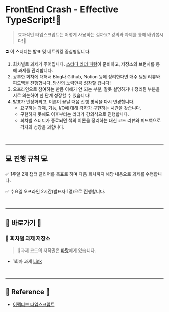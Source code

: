 # FrontEnd Crash - Effective TypeScript!:hammer:

> 효과적인 타입스크립트는 어떻게 사용하는 걸까요? 강의와 과제를 통해 배워봅시다!:mag_right:

⛔️ 이 스터디는 발표 및 네트워킹 중심형입니다.

1. 회차별로 과제가 주어집니다. [스터디 리더 파랑](https://github.com/InSeong-So)이 준비하고, 저장소의 브런치를 통해 과제를 관리합니다.
2. 공부한 회차에 대해서 Blog나 Github, Notion 등에 정리한다면 매주 팀원 리뷰와 피드백을 진행합니다. 당신의 노력만큼 성장할 겁니다!
3. 오프라인으로 참여하는 만큼 이해가 안 되는 부분, 잘못 설명하거나 정리된 부분을 서로 의논하여 한 단계 성장할 수 있습니다!
4. 발표가 안정화되고, 이론이 끝날 때쯤 진행 방식을 다시 변경합니다.
   - 요구하는 과제, 기능, I/O에 대해 각자가 구현하는 시간을 갖습니다.
   - 구현하지 못해도 이후부터는 리더가 강의식으로 진행합니다.
   - 회차별 스터디가 종료되면 책의 이론을 정리하는 대신 코드 리뷰와 피드백으로 각자의 성장을 꾀합니다.

<br>
<hr>

## 💻 진행 규칙 💻

✅ 1주일 2개 챕터 클리어를 목표로 하며 다음 회차까지 해당 내용으로 과제를 수행합니다.

✅ 수요일 오프라인 2시간(발표자 1명)으로 진행합니다.

<br>
<hr>

## 👀 바로가기 👀

### 🥰 회차별 과제 저장소

> 📌과제 코드의 저작권은 [파랑](https://github.com/InSeong-So)에게 있습니다.

- 1회차 과제 [Link](https://github.com/FECrash/Effective-TypeScript/tree/main/1week/assignment)

<br>
<hr>

## 🔗 Reference 🔗

- [이펙티브 타입스크립트](http://www.kyobobook.co.kr/product/detailViewKor.laf?mallGb=KOR&ejkGb=KOR&barcode=9788966263134)

<br>
